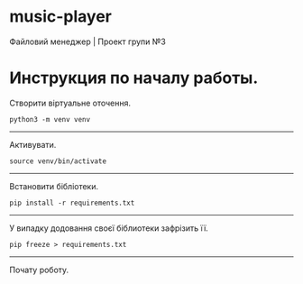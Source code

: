 # music-player
Файловий менеджер | Проект групи №3
# Инструкция по началу работы.
Створити віртуальне оточення.
```
python3 -m venv venv
```
____
Активувати.
```
source venv/bin/activate
```
____
Встановити бібліотеки.
```
pip install -r requirements.txt
```
____
У випадку додовання своєї біблиотеки зафрізить її.
```
pip freeze > requirements.txt
```
____
Почату роботу.

